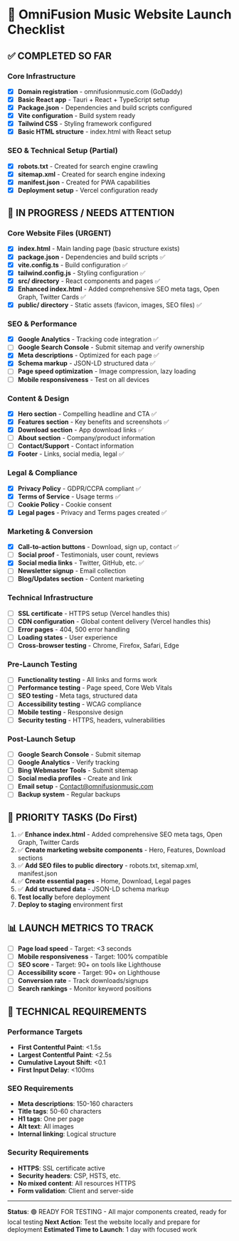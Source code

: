 # 🚀 OmniFusion Music Website Launch Checklist

## ✅ COMPLETED SO FAR

### Core Infrastructure
- [x] **Domain registration** - omnifusionmusic.com (GoDaddy)
- [x] **Basic React app** - Tauri + React + TypeScript setup
- [x] **Package.json** - Dependencies and build scripts configured
- [x] **Vite configuration** - Build system ready
- [x] **Tailwind CSS** - Styling framework configured
- [x] **Basic HTML structure** - index.html with React setup

### SEO & Technical Setup (Partial)
- [x] **robots.txt** - Created for search engine crawling
- [x] **sitemap.xml** - Created for search engine indexing
- [x] **manifest.json** - Created for PWA capabilities
- [x] **Deployment setup** - Vercel configuration ready

## 🔄 IN PROGRESS / NEEDS ATTENTION

### Core Website Files (URGENT)
- [x] **index.html** - Main landing page (basic structure exists)
- [x] **package.json** - Dependencies and build scripts ✅
- [x] **vite.config.ts** - Build configuration ✅
- [x] **tailwind.config.js** - Styling configuration ✅
- [x] **src/ directory** - React components and pages ✅
- [x] **Enhanced index.html** - Added comprehensive SEO meta tags, Open Graph, Twitter Cards ✅
- [x] **public/ directory** - Static assets (favicon, images, SEO files) ✅

### SEO & Performance
- [x] **Google Analytics** - Tracking code integration ✅
- [ ] **Google Search Console** - Submit sitemap and verify ownership
- [x] **Meta descriptions** - Optimized for each page ✅
- [x] **Schema markup** - JSON-LD structured data ✅
- [ ] **Page speed optimization** - Image compression, lazy loading
- [ ] **Mobile responsiveness** - Test on all devices

### Content & Design
- [x] **Hero section** - Compelling headline and CTA ✅
- [x] **Features section** - Key benefits and screenshots ✅
- [x] **Download section** - App download links ✅
- [ ] **About section** - Company/product information
- [ ] **Contact/Support** - Contact information
- [x] **Footer** - Links, social media, legal ✅

### Legal & Compliance
- [x] **Privacy Policy** - GDPR/CCPA compliant ✅
- [x] **Terms of Service** - Usage terms ✅
- [ ] **Cookie Policy** - Cookie consent
- [x] **Legal pages** - Privacy and Terms pages created ✅

### Marketing & Conversion
- [x] **Call-to-action buttons** - Download, sign up, contact ✅
- [ ] **Social proof** - Testimonials, user count, reviews
- [x] **Social media links** - Twitter, GitHub, etc. ✅
- [ ] **Newsletter signup** - Email collection
- [ ] **Blog/Updates section** - Content marketing

### Technical Infrastructure
- [ ] **SSL certificate** - HTTPS setup (Vercel handles this)
- [ ] **CDN configuration** - Global content delivery (Vercel handles this)
- [ ] **Error pages** - 404, 500 error handling
- [ ] **Loading states** - User experience
- [ ] **Cross-browser testing** - Chrome, Firefox, Safari, Edge

### Pre-Launch Testing
- [ ] **Functionality testing** - All links and forms work
- [ ] **Performance testing** - Page speed, Core Web Vitals
- [ ] **SEO testing** - Meta tags, structured data
- [ ] **Accessibility testing** - WCAG compliance
- [ ] **Mobile testing** - Responsive design
- [ ] **Security testing** - HTTPS, headers, vulnerabilities

### Post-Launch Setup
- [ ] **Google Search Console** - Submit sitemap
- [ ] **Google Analytics** - Verify tracking
- [ ] **Bing Webmaster Tools** - Submit sitemap
- [ ] **Social media profiles** - Create and link
- [ ] **Email setup** - Contact@omnifusionmusic.com
- [ ] **Backup system** - Regular backups

## 🎯 PRIORITY TASKS (Do First)

1. ✅ **Enhance index.html** - Added comprehensive SEO meta tags, Open Graph, Twitter Cards
2. ✅ **Create marketing website components** - Hero, Features, Download sections
3. ✅ **Add SEO files to public directory** - robots.txt, sitemap.xml, manifest.json
4. ✅ **Create essential pages** - Home, Download, Legal pages
5. ✅ **Add structured data** - JSON-LD schema markup
6. **Test locally** before deployment
7. **Deploy to staging** environment first

## 📊 LAUNCH METRICS TO TRACK

- [ ] **Page load speed** - Target: <3 seconds
- [ ] **Mobile responsiveness** - Target: 100% compatible
- [ ] **SEO score** - Target: 90+ on tools like Lighthouse
- [ ] **Accessibility score** - Target: 90+ on Lighthouse
- [ ] **Conversion rate** - Track downloads/signups
- [ ] **Search rankings** - Monitor keyword positions

## 🔧 TECHNICAL REQUIREMENTS

### Performance Targets
- **First Contentful Paint**: <1.5s
- **Largest Contentful Paint**: <2.5s
- **Cumulative Layout Shift**: <0.1
- **First Input Delay**: <100ms

### SEO Requirements
- **Meta descriptions**: 150-160 characters
- **Title tags**: 50-60 characters
- **H1 tags**: One per page
- **Alt text**: All images
- **Internal linking**: Logical structure

### Security Requirements
- **HTTPS**: SSL certificate active
- **Security headers**: CSP, HSTS, etc.
- **No mixed content**: All resources HTTPS
- **Form validation**: Client and server-side

---

**Status**: 🟢 READY FOR TESTING - All major components created, ready for local testing
**Next Action**: Test the website locally and prepare for deployment
**Estimated Time to Launch**: 1 day with focused work 